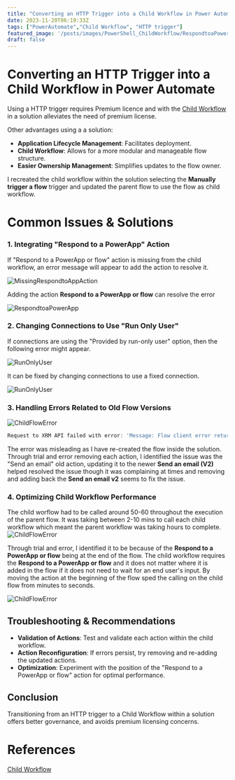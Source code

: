 ```yaml
---
title: "Converting an HTTP Trigger into a Child Workflow in Power Automate"
date: 2023-11-20T06:19:33Z
tags: ["PowerAutomate","Child Workflow", "HTTP trigger"]
featured_image: '/posts/images/PowerShell_ChildWorkflow/RespondtoaPowerApp.png'
draft: false
---
```


# Converting an HTTP Trigger into a Child Workflow in Power Automate

Using a HTTP trigger requires Premium licence and with the [Child Workflow](https://learn.microsoft.com/en-us/power-automate/create-child-flows) in a solution alleviates the need of premium license.

Other advantages using a a solution:

- **Application Lifecycle Management**: Facilitates deployment.
- **Child Workflow**: Allows for a more modular and manageable flow structure.
- **Easier Ownership Management**: Simplifies updates to the flow owner.

I recreated the child workflow within the solution selecting the **Manually trigger a flow** trigger and updated the parent flow to use the flow as child workflow.

# Common Issues & Solutions

### 1. Integrating "Respond to a PowerApp" Action

If "Respond to a PowerApp or flow" action is missing from the child workflow, an error message will appear to add the action to resolve it. 

![MissingRespondtoAppAction](../images/PowerAutomate_ChildWorkflow/MissingRespondtoAppAction.png)

Adding the action **Respond to a PowerApp or flow** can resolve the error

![RespondtoaPowerApp](../images/PowerAutomate_ChildWorkflow/RespondtoaPowerApp.png)

### 2. Changing Connections to Use "Run Only User"

If connections are using the "Provided by run-only user" option, then the following error might appear.

![RunOnlyUser](../images/PowerAutomate_ChildWorkflow/RunOnlyUser.png)

It can be fixed by changing connections to use a fixed connection.

![RunOnlyUser](../images/PowerAutomate_ChildWorkflow/NotToUseRunOnlyUsers.png)

### 3. Handling Errors Related to Old Flow Versions

![ChildFlowError](../images/PowerAutomate_ChildWorkflow/ChildFlowError.png)

```powershell
Request to XRM API failed with error: 'Message: Flow client error returned with status code "BadRequest" and details "["error":{"code":"ChildFlowsUnsupportedForNonOpenApiConnections","message":"The workflow with id 'c18d3e7a-067e-ee11-8178-002248c6b301', name <...> child workflow cannot be used as a child workflow because it is on an old version of Flow. Please re-create it inside a solution."})". Code: 0x80060467 InnerError:'.
```
The error was misleading as I have re-created the flow inside the solution. Through trial and error removing each action, I identified the issue was the "Send an email" old action, updating it to the newer **Send an email (V2)** helped resolved the issue though it was complaining at times and removing and adding back the **Send an email v2** seems to fix the issue.


### 4. Optimizing Child Workflow Performance

The child worflow had to be called around 50-60 throughout the execution of the parent flow. It was taking between 2-10 mins to call each child workflow which meant the parent workflow was taking hours to complete. 
![ChildFlowError](../images/PowerAutomate_ChildWorkflow/Timings_WithRespondAtEnd.png)

Through trial and error, I identified it to be because of the **Respond to a PowerApp or flow** being at the end of the flow. The child workflow requires the **Respond to a PowerApp or flow** and it does not matter where it is added in the flow if it does not need to wait for an end user's input. By moving the action at the beginning of the flow sped the calling on the child flow from minutes to seconds.

![ChildFlowError](../images/PowerAutomate_ChildWorkflow/Timings_WithRespondAtBeginning.png)

## Troubleshooting & Recommendations

- **Validation of Actions**: Test and validate each action within the child workflow.
- **Action Reconfiguration**: If errors persist, try removing and re-adding the updated actions.
- **Optimization**: Experiment with the position of the "Respond to a PowerApp or flow" action for optimal performance.

## Conclusion

Transitioning from an HTTP trigger to a Child Workflow within a solution offers better governance, and avoids premium licensing concerns. 

# References

[Child Workflow](https://learn.microsoft.com/en-us/power-automate/create-child-flows)